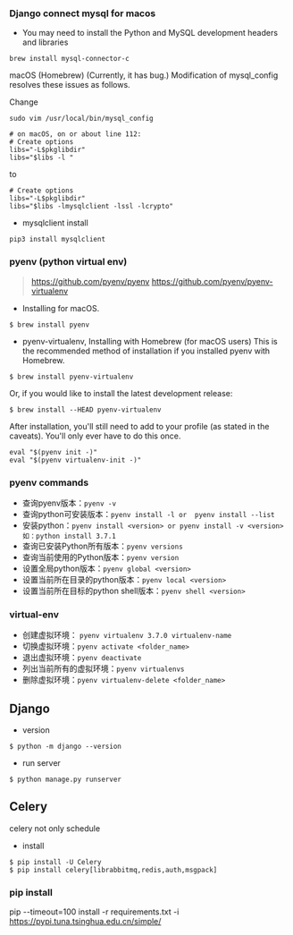 ### Django connect mysql for macos

- You may need to install the Python and MySQL development headers and libraries
```
brew install mysql-connector-c
```
macOS (Homebrew) (Currently, it has bug.)
Modification of mysql_config resolves these issues as follows.

 Change
```
sudo vim /usr/local/bin/mysql_config 

# on macOS, on or about line 112:
# Create options
libs="-L$pkglibdir"
libs="$libs -l "
```
to 
``` 
# Create options
libs="-L$pkglibdir"
libs="$libs -lmysqlclient -lssl -lcrypto"
```

- mysqlclient install 
```
pip3 install mysqlclient
```

### pyenv (python virtual env)

>https://github.com/pyenv/pyenv
>https://github.com/pyenv/pyenv-virtualenv

- Installing  for macOS.
```
$ brew install pyenv
```
- pyenv-virtualenv, Installing with Homebrew (for macOS users)
This is the recommended method of installation if you installed pyenv with Homebrew.
```
$ brew install pyenv-virtualenv
```
Or, if you would like to install the latest development release:
```
$ brew install --HEAD pyenv-virtualenv

```
After installation, you'll still need to add to your profile (as stated in the caveats). You'll only ever have to do this once.
```
eval "$(pyenv init -)"
eval "$(pyenv virtualenv-init -)"
```
### pyenv commands
- 查询pyenv版本：`pyenv -v`
- 查询python可安装版本：`pyenv install -l or  pyenv install --list`
- 安装python：`pyenv install <version> or pyenv install -v <version> 如：python install 3.7.1`
- 查询已安装Python所有版本：`pyenv versions`
- 查询当前使用的Python版本：`pyenv version`
- 设置全局python版本：`pyenv global <version>`
- 设置当前所在目录的python版本：`pyenv local <version>`
- 设置当前所在目标的python shell版本：`pyenv shell <version>`
### virtual-env
- 创建虚拟环境：
 `pyenv virtualenv 3.7.0 virtualenv-name`
- 切换虚拟环境：`pyenv activate <folder_name>`
- 退出虚拟环境：`pyenv deactivate`
- 列出当前所有的虚拟环境：`pyenv virtualenvs`
- 删除虚拟环境：`pyenv virtualenv-delete <folder_name>`


## Django
- version
```
$ python -m django --version
```
- run server
```
$ python manage.py runserver
```

## Celery
 celery not only schedule
- install
```
$ pip install -U Celery
$ pip install celery[librabbitmq,redis,auth,msgpack]

```

### pip install 
pip --timeout=100 install -r requirements.txt -i https://pypi.tuna.tsinghua.edu.cn/simple/ 
